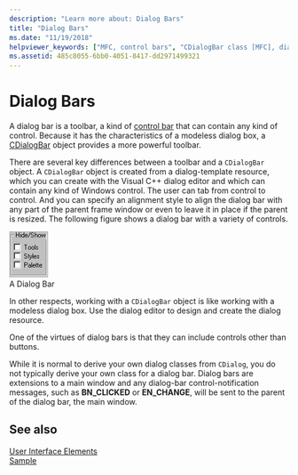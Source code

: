 ```yaml
---
description: "Learn more about: Dialog Bars"
title: "Dialog Bars"
ms.date: "11/19/2018"
helpviewer_keywords: ["MFC, control bars", "CDialogBar class [MFC], dialog bars", "control bars [MFC], dialog bars", "dialog bars", "dialog bars [MFC], about dialog bars"]
ms.assetid: 485c8055-6bb0-4051-8417-dd2971499321
---
```

# Dialog Bars

A dialog bar is a toolbar, a kind of [control bar](control-bars.md) that can contain any kind of control. Because it has the characteristics of a modeless dialog box, a [CDialogBar](reference/cdialogbar-class.md) object provides a more powerful toolbar.

There are several key differences between a toolbar and a `CDialogBar` object. A `CDialogBar` object is created from a dialog-template resource, which you can create with the Visual C++ dialog editor and which can contain any kind of Windows control. The user can tab from control to control. And you can specify an alignment style to align the dialog bar with any part of the parent frame window or even to leave it in place if the parent is resized. The following figure shows a dialog bar with a variety of controls.

![Example of a VC Dialog Bar.](../mfc/media/vc378t1.gif "VC Dialog Bar") <br/>
A Dialog Bar

In other respects, working with a `CDialogBar` object is like working with a modeless dialog box. Use the dialog editor to design and create the dialog resource.

One of the virtues of dialog bars is that they can include controls other than buttons.

While it is normal to derive your own dialog classes from `CDialog`, you do not typically derive your own class for a dialog bar. Dialog bars are extensions to a main window and any dialog-bar control-notification messages, such as **BN_CLICKED** or **EN_CHANGE**, will be sent to the parent of the dialog bar, the main window.

## See also

[User Interface Elements](user-interface-elements-mfc.md)<br/>
[Sample](../overview/visual-cpp-samples.md)
